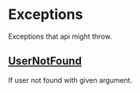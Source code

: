 # Exceptions

Exceptions that api might throw.

## [UserNotFound](#usernotfound)

If user not found with given argument.

